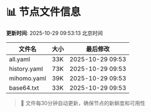 # 📊 节点文件信息

**更新时间**: 2025-10-29 09:53:13 北京时间

| 文件名 | 大小 | 最后修改 |
|--------|------|----------|
| all.yaml | 33K | 2025-10-29 09:53 |
| history.yaml | 73K | 2025-10-29 09:53 |
| mihomo.yaml | 39K | 2025-10-29 09:53 |
| base64.txt | 33K | 2025-10-29 09:53 |

> 🔄 文件每30分钟自动更新，确保节点的新鲜度和可用性

